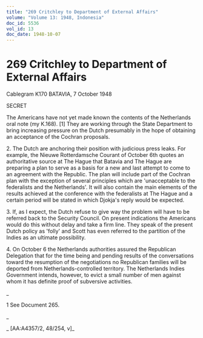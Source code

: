 ```yaml
---
title: "269 Critchley to Department of External Affairs"
volume: "Volume 13: 1948, Indonesia"
doc_id: 5536
vol_id: 13
doc_date: 1948-10-07
---
```


# 269 Critchley to Department of External Affairs

Cablegram K170 BATAVIA, 7 October 1948

SECRET

The Americans have not yet made known the contents of the Netherlands oral note (my K.168). [1] They are working through the State Department to bring increasing pressure on the Dutch presumably in the hope of obtaining an acceptance of the Cochran proposals.

2\. The Dutch are anchoring their position with judicious press leaks. For example, the Nieuwe Rotterdamsche Courant of October 6th quotes an authoritative source at The Hague that Batavia and The Hague are preparing a plan to serve as a basis for a new and last attempt to come to an agreement with the Republic. The plan will include part of the Cochran plan with the exception of several principles which are 'unacceptable to the federalists and the Netherlands'. It will also contain the main elements of the results achieved at the conference with the federalists at The Hague and a certain period will be stated in which Djokja's reply would be expected.

3\. If, as I expect, the Dutch refuse to give way the problem will have to be referred back to the Security Council. On present indications the Americans would do this without delay and take a firm line. They speak of the present Dutch policy as 'folly' and Scott has even referred to the partition of the Indies as an ultimate possibility.

4\. On October 6 the Netherlands authorities assured the Republican Delegation that for the time being and pending results of the conversations toward the resumption of the negotiations no Republican families will be deported from Netherlands-controlled territory. The Netherlands Indies Government intends, however, to evict a small number of men against whom it has definite proof of subversive activities.

_

1 See Document 265.

_

_ [AA:A4357/2, 48/254, v]_
